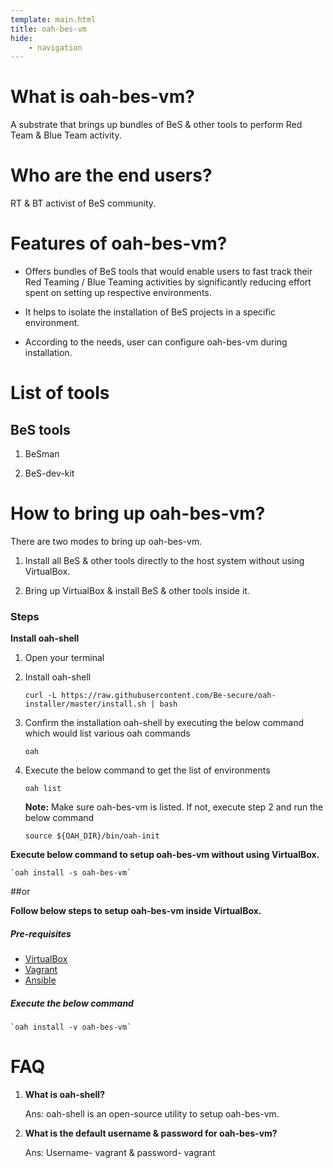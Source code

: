 ```yaml
---
template: main.html
title: oah-bes-vm
hide: 
    - navigation
---
```


# What is oah-bes-vm? 
A substrate that brings up bundles of BeS & other tools to perform Red Team & Blue Team activity.

# Who are the end users?

RT & BT activist of BeS community.

# Features of oah-bes-vm?

 * Offers bundles of BeS tools that would enable users to fast track their Red Teaming / Blue Teaming activities by significantly reducing effort spent on setting up respective environments.  

 * It helps to isolate the installation of BeS projects in a specific environment. 

 * According to the needs, user can configure oah-bes-vm during installation. 

# List of tools

## BeS tools

 1. BeSman

 2. BeS-dev-kit


# How to bring up oah-bes-vm?

There are two modes to bring up oah-bes-vm. 

 1. Install all BeS & other tools directly to the host system without using VirtualBox.
 
 2. Bring up VirtualBox & install BeS & other tools inside it.

### Steps

 **Install oah-shell**

1. Open your terminal

2. Install oah-shell

    `curl -L https://raw.githubusercontent.com/Be-secure/oah-installer/master/install.sh | bash`

3. Confirm the installation oah-shell by executing the below command which would list various oah commands

    `oah`

4. Execute the below command to get the list of environments

    `oah list`

    **Note:** Make sure oah-bes-vm is listed. If not, execute step 2 and run the below command

    `source ${OAH_DIR}/bin/oah-init`


 **Execute below command to setup oah-bes-vm without using VirtualBox.**
  
    `oah install -s oah-bes-vm`

##or

**Follow below steps to setup oah-bes-vm inside VirtualBox.**

##### Pre-requisites

* [VirtualBox](https://www.virtualbox.org/wiki/Downloads)
* [Vagrant](https://www.vagrantup.com/)
* [Ansible](https://docs.ansible.com/ansible/latest/installation_guide/intro_installation.html)

##### Execute the below command

    `oah install -v oah-bes-vm`


# FAQ

1. **What is oah-shell?**

    Ans: oah-shell is an open-source utility to setup oah-bes-vm.

2. **What is the default username & password for oah-bes-vm?**
    
    Ans: Username- vagrant & password- vagrant